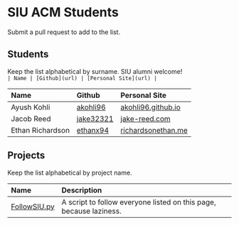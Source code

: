 SIU ACM Students
===============
Submit a pull request to add to the list. 

## Students
Keep the list alphabetical by surname. SIU alumni welcome!  
`| Name | [Github](url) | [Personal Site](url) |`

| Name | Github | Personal Site |
| :--- | :----- | :------------ |
| Ayush Kohli | [akohli96](https://github.com/akohli96) | [akohli96.github.io](https://akohli96.github.io) |
| Jacob Reed | [jake32321](https://github.com/jake32321) | [jake-reed.com](https://www.jake-reed.com) |
| Ethan Richardson | [ethanx94](https://github.com/ethanx94) | [richardsonethan.me](http://richardsonethan.me) |

## Projects
Keep the list alphabetical by project name.

| Name | Description |
| :--- | :----- |
| [FollowSIU.py](https://github.com/siucacm/GitHub-Tools/blob/master/followsiu.py) | A script to follow everyone listed on this page, because laziness. |
